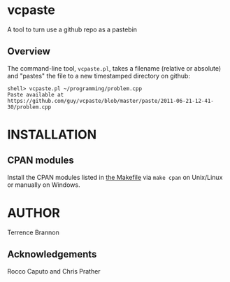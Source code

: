 # vcpaste

A tool to turn use a github repo as a pastebin

## Overview

The command-line tool, `vcpaste.pl`, takes a filename (relative or absolute) and "pastes" the
file to a new timestamped directory on github:

```
shell> vcpaste.pl ~/programming/problem.cpp
Paste available at https://github.com/guy/vcpaste/blob/master/paste/2011-06-21-12-41-30/problem.cpp
```

# INSTALLATION

## CPAN modules

Install the CPAN modules listed in 
[the Makefile](https://github.com/metaperl/vcpaste/blob/master/Makefile) via `make cpan` 
on Unix/Linux or manually on Windows.

# AUTHOR

Terrence Brannon

## Acknowledgements

Rocco Caputo and Chris Prather

